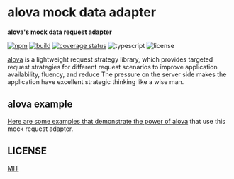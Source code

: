 # alova mock data adapter

**alova's mock data request adapter**

[![npm](https://img.shields.io/npm/v/@alova/mock)](https://www.npmjs.com/package/@alova/mock)
[![build](https://github.com/alovajs/mock/actions/workflows/release.yml/badge.svg?branch=main)](https://github.com/alovajs/mock/actions/workflows/main.yml)
[![coverage status](https://coveralls.io/repos/github/alovajs/mock/badge.svg?branch=main)](https://coveralls.io/github/alovajs/mock?branch=main)
![typescript](https://badgen.net/badge/icon/typescript?icon=typescript&label)
![license](https://img.shields.io/badge/license-MIT-blue.svg)

[alova](https://github.com/alovajs/alova) is a lightweight request strategy library, which provides targeted request strategies for different request scenarios to improve application availability, fluency, and reduce The pressure on the server side makes the application have excellent strategic thinking like a wise man.

## alova example

[Here are some examples that demonstrate the power of alova](https://alova.js.org/category/examples) that use this mock request adapter.

## LICENSE

[MIT](https://en.wikipedia.org/wiki/MIT_License)
